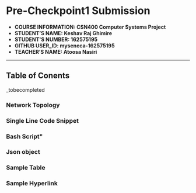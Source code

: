# Pre-Checkpoint1 Submission

- **COURSE INFORMATION: CSN400 Computer Systems Project**
- **STUDENT’S NAME: Keshav Raj Ghimire**
- **STUDENT'S NUMBER: 162575195**
- **GITHUB USER_ID: myseneca-162575195**
- **TEACHER’S NAME: Atoosa Nasiri**
---
## Table of Conents
_tobecompleted


### Network Topology
### Single Line Code Snippet
### Bash Script"
### Json object
### Sample Table
### Sample Hyperlink

